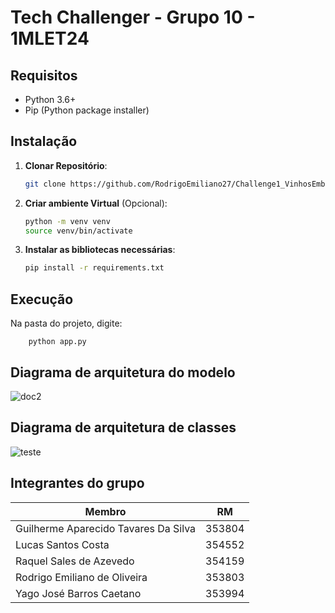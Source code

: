 # Tech Challenger - Grupo 10 - 1MLET24


## Requisitos

- Python 3.6+
- Pip (Python package installer)

## Instalação

1. **Clonar Repositório**:

    ```sh
    git clone https://github.com/RodrigoEmiliano27/Challenge1_VinhosEmbrapa
    ```

2. **Criar ambiente Virtual** (Opcional):

    ```sh
    python -m venv venv
    source venv/bin/activate 
    ```

3. **Instalar as bibliotecas necessárias**:

    ```sh
    pip install -r requirements.txt
    ```
## Execução

Na pasta do projeto, digite:

```
    python app.py
```


## Diagrama de arquitetura do modelo

![doc2](https://github.com/RodrigoEmiliano27/Challenge1_VinhosEmbrapa/assets/62484044/d879f30c-fb9c-485f-8618-5ee4020f63b4)

## Diagrama de arquitetura de classes

![teste](https://github.com/RodrigoEmiliano27/Challenge1_VinhosEmbrapa/assets/62484044/da283f06-33ec-4494-bb03-cf96c5fd9002)


## Integrantes do grupo

| Membro | RM |
| ------ | -------------- |
| Guilherme Aparecido Tavares Da Silva | 353804 |
| Lucas Santos Costa | 354552 |
| Raquel Sales de Azevedo | 354159 |
| Rodrigo Emiliano de Oliveira | 353803 |
| Yago José Barros Caetano | 353994 |

